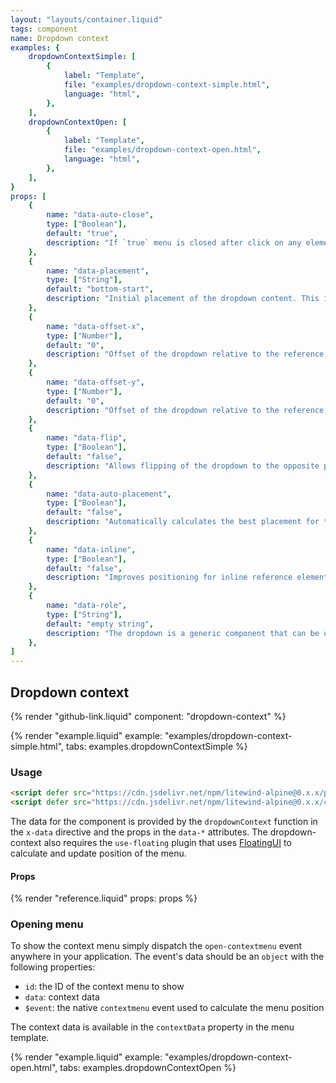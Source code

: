 ```yaml
---
layout: "layouts/container.liquid"
tags: component
name: Dropdown context
examples: {
    dropdownContextSimple: [
        {
            label: "Template",
            file: "examples/dropdown-context-simple.html",
            language: "html",
        },
    ],
    dropdownContextOpen: [
        {
            label: "Template",
            file: "examples/dropdown-context-open.html",
            language: "html",
        },
    ],
}
props: [
    {
        name: "data-auto-close",
        type: ["Boolean"],
        default: "true",
        description: "If `true` menu is closed after click on any element inside.",
    },
    {
        name: "data-placement",
        type: ["String"],
        default: "bottom-start",
        description: "Initial placement of the dropdown content. This is a FloatingUI option, see [documentation](https://floating-ui.com/docs/computePosition#placement) for examples and usage.",
    },
    {
        name: "data-offset-x",
        type: ["Number"],
        default: "0",
        description: "Offset of the dropdown relative to the reference element. This is a FloatingUI option, see [documentation](https://floating-ui.com/docs/offset) for examples and usage.",
    },
    {
        name: "data-offset-y",
        type: ["Number"],
        default: "0",
        description: "Offset of the dropdown relative to the reference element. This is a FloatingUI option, see [documentation](https://floating-ui.com/docs/offset) for examples and usage.",
    },
    {
        name: "data-flip",
        type: ["Boolean"],
        default: "false",
        description: "Allows flipping of the dropdown to the opposite placement if it is outside the current view. This is a FloatingUI option, see [documentation](https://floating-ui.com/docs/flip) for examples and usage.",
    },
    {
        name: "data-auto-placement",
        type: ["Boolean"],
        default: "false",
        description: "Automatically calculates the best placement for the floating element. This is a FloatingUI option, see [documentation](https://floating-ui.com/docs/autoPlacement) for examples and usage.",
    },
    {
        name: "data-inline",
        type: ["Boolean"],
        default: "false",
        description: "Improves positioning for inline reference elements that span multiple lines. This is a FloatingUI option, see [documentation](https://floating-ui.com/docs/inline) for examples and usage.",
    },
    {
        name: "data-role",
        type: ["String"],
        default: "empty string",
        description: "The dropdown is a generic component that can be used for all kinds of applications. If you are building something more well defined like a menu or listbox you can use this prop to automatically add aria attributes to the elements. Valid values are: `menu`, `listbox` and `dialog`.",
    },
]
---
```

## Dropdown context

{% render "github-link.liquid" component: "dropdown-context" %}

{% render "example.liquid" example: "examples/dropdown-context-simple.html", tabs: examples.dropdownContextSimple %}

### Usage

```html
<script defer src="https://cdn.jsdelivr.net/npm/litewind-alpine@0.x.x/plugins/use-floating/dist/cdn.min.js"></script>
<script defer src="https://cdn.jsdelivr.net/npm/litewind-alpine@0.x.x/components/dropdown-context/dist/cdn.min.js"></script>
```

The data for the component is provided by the `dropdownContext` function in the `x-data` directive and the props in the `data-*` attributes. The dropdown-context also requires the `use-floating` plugin that uses [FloatingUI](https://floating-ui.com/) to calculate and update position of the menu.

#### Props

{% render "reference.liquid" props: props %}

### Opening menu

To show the context menu simply dispatch the `open-contextmenu` event anywhere in your application. The event's data should be an `object` with the following properties:
- `id`: the ID of the context menu to show
- `data`: context data
- `$event`: the native `contextmenu` event used to calculate the menu position

The context data is available in the `contextData` property in the menu template.

{% render "example.liquid" example: "examples/dropdown-context-open.html", tabs: examples.dropdownContextOpen %}
